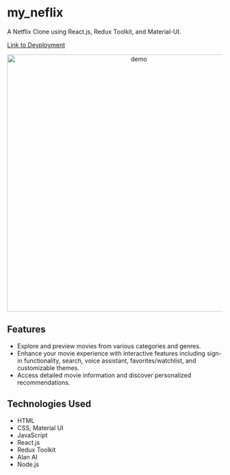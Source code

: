 # my_neflix
A Netflix Clone using React.js, Redux Toolkit, and Material-UI.

[Link to Deyployment](https://my-neflix.netlify.app/)

<p align='center'>
<img src="src/data/demo.gif" width=600 alt="demo" />
</p>


## Features
* Explore and preview movies from various categories and genres.
* Enhance your movie experience with interactive features including sign-in functionality, search, voice assistant, favorites/watchlist, and customizable themes.
* Access detailed movie information and discover personalized recommendations.

## Technologies Used
* HTML
* CSS, Material UI
* JavaScript
* React.js
* Redux Toolkit
* Alan AI
* Node.js
